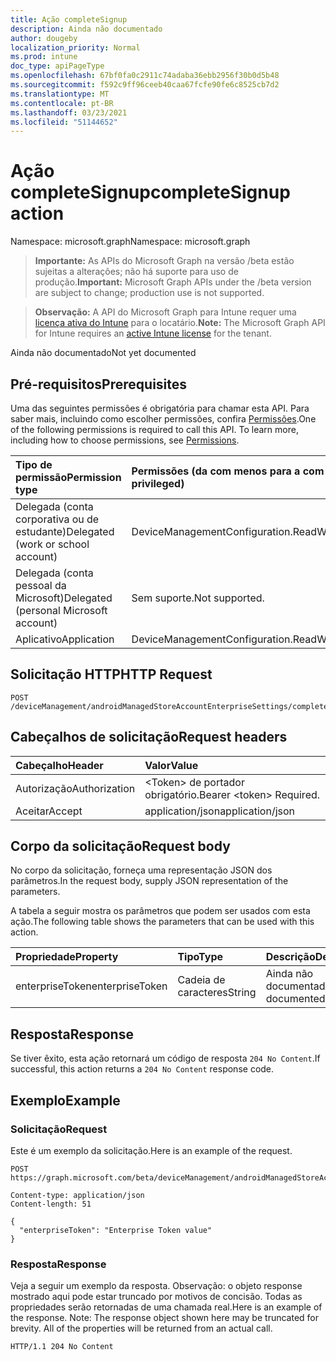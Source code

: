 ```yaml
---
title: Ação completeSignup
description: Ainda não documentado
author: dougeby
localization_priority: Normal
ms.prod: intune
doc_type: apiPageType
ms.openlocfilehash: 67bf0fa0c2911c74adaba36ebb2956f30b0d5b48
ms.sourcegitcommit: f592c9ff96ceeb40caa67fcfe90fe6c8525cb7d2
ms.translationtype: MT
ms.contentlocale: pt-BR
ms.lasthandoff: 03/23/2021
ms.locfileid: "51144652"
---
```

# <a name="completesignup-action"></a><span data-ttu-id="0fdad-103">Ação completeSignup</span><span class="sxs-lookup"><span data-stu-id="0fdad-103">completeSignup action</span></span>

<span data-ttu-id="0fdad-104">Namespace: microsoft.graph</span><span class="sxs-lookup"><span data-stu-id="0fdad-104">Namespace: microsoft.graph</span></span>

> <span data-ttu-id="0fdad-105">**Importante:** As APIs do Microsoft Graph na versão /beta estão sujeitas a alterações; não há suporte para uso de produção.</span><span class="sxs-lookup"><span data-stu-id="0fdad-105">**Important:** Microsoft Graph APIs under the /beta version are subject to change; production use is not supported.</span></span>

> <span data-ttu-id="0fdad-106">**Observação:** A API do Microsoft Graph para Intune requer uma [licença ativa do Intune](https://go.microsoft.com/fwlink/?linkid=839381) para o locatário.</span><span class="sxs-lookup"><span data-stu-id="0fdad-106">**Note:** The Microsoft Graph API for Intune requires an [active Intune license](https://go.microsoft.com/fwlink/?linkid=839381) for the tenant.</span></span>

<span data-ttu-id="0fdad-107">Ainda não documentado</span><span class="sxs-lookup"><span data-stu-id="0fdad-107">Not yet documented</span></span>

## <a name="prerequisites"></a><span data-ttu-id="0fdad-108">Pré-requisitos</span><span class="sxs-lookup"><span data-stu-id="0fdad-108">Prerequisites</span></span>
<span data-ttu-id="0fdad-p101">Uma das seguintes permissões é obrigatória para chamar esta API. Para saber mais, incluindo como escolher permissões, confira [Permissões](/graph/permissions-reference).</span><span class="sxs-lookup"><span data-stu-id="0fdad-p101">One of the following permissions is required to call this API. To learn more, including how to choose permissions, see [Permissions](/graph/permissions-reference).</span></span>

|<span data-ttu-id="0fdad-111">Tipo de permissão</span><span class="sxs-lookup"><span data-stu-id="0fdad-111">Permission type</span></span>|<span data-ttu-id="0fdad-112">Permissões (da com menos para a com mais privilégios)</span><span class="sxs-lookup"><span data-stu-id="0fdad-112">Permissions (from least to most privileged)</span></span>|
|:---|:---|
|<span data-ttu-id="0fdad-113">Delegada (conta corporativa ou de estudante)</span><span class="sxs-lookup"><span data-stu-id="0fdad-113">Delegated (work or school account)</span></span>|<span data-ttu-id="0fdad-114">DeviceManagementConfiguration.ReadWrite.All</span><span class="sxs-lookup"><span data-stu-id="0fdad-114">DeviceManagementConfiguration.ReadWrite.All</span></span>|
|<span data-ttu-id="0fdad-115">Delegada (conta pessoal da Microsoft)</span><span class="sxs-lookup"><span data-stu-id="0fdad-115">Delegated (personal Microsoft account)</span></span>|<span data-ttu-id="0fdad-116">Sem suporte.</span><span class="sxs-lookup"><span data-stu-id="0fdad-116">Not supported.</span></span>|
|<span data-ttu-id="0fdad-117">Aplicativo</span><span class="sxs-lookup"><span data-stu-id="0fdad-117">Application</span></span>|<span data-ttu-id="0fdad-118">DeviceManagementConfiguration.ReadWrite.All</span><span class="sxs-lookup"><span data-stu-id="0fdad-118">DeviceManagementConfiguration.ReadWrite.All</span></span>|

## <a name="http-request"></a><span data-ttu-id="0fdad-119">Solicitação HTTP</span><span class="sxs-lookup"><span data-stu-id="0fdad-119">HTTP Request</span></span>
<!-- {
  "blockType": "ignored"
}
-->
``` http
POST /deviceManagement/androidManagedStoreAccountEnterpriseSettings/completeSignup
```

## <a name="request-headers"></a><span data-ttu-id="0fdad-120">Cabeçalhos de solicitação</span><span class="sxs-lookup"><span data-stu-id="0fdad-120">Request headers</span></span>
|<span data-ttu-id="0fdad-121">Cabeçalho</span><span class="sxs-lookup"><span data-stu-id="0fdad-121">Header</span></span>|<span data-ttu-id="0fdad-122">Valor</span><span class="sxs-lookup"><span data-stu-id="0fdad-122">Value</span></span>|
|:---|:---|
|<span data-ttu-id="0fdad-123">Autorização</span><span class="sxs-lookup"><span data-stu-id="0fdad-123">Authorization</span></span>|<span data-ttu-id="0fdad-124">&lt;Token&gt; de portador obrigatório.</span><span class="sxs-lookup"><span data-stu-id="0fdad-124">Bearer &lt;token&gt; Required.</span></span>|
|<span data-ttu-id="0fdad-125">Aceitar</span><span class="sxs-lookup"><span data-stu-id="0fdad-125">Accept</span></span>|<span data-ttu-id="0fdad-126">application/json</span><span class="sxs-lookup"><span data-stu-id="0fdad-126">application/json</span></span>|

## <a name="request-body"></a><span data-ttu-id="0fdad-127">Corpo da solicitação</span><span class="sxs-lookup"><span data-stu-id="0fdad-127">Request body</span></span>
<span data-ttu-id="0fdad-128">No corpo da solicitação, forneça uma representação JSON dos parâmetros.</span><span class="sxs-lookup"><span data-stu-id="0fdad-128">In the request body, supply JSON representation of the parameters.</span></span>

<span data-ttu-id="0fdad-129">A tabela a seguir mostra os parâmetros que podem ser usados com esta ação.</span><span class="sxs-lookup"><span data-stu-id="0fdad-129">The following table shows the parameters that can be used with this action.</span></span>

|<span data-ttu-id="0fdad-130">Propriedade</span><span class="sxs-lookup"><span data-stu-id="0fdad-130">Property</span></span>|<span data-ttu-id="0fdad-131">Tipo</span><span class="sxs-lookup"><span data-stu-id="0fdad-131">Type</span></span>|<span data-ttu-id="0fdad-132">Descrição</span><span class="sxs-lookup"><span data-stu-id="0fdad-132">Description</span></span>|
|:---|:---|:---|
|<span data-ttu-id="0fdad-133">enterpriseToken</span><span class="sxs-lookup"><span data-stu-id="0fdad-133">enterpriseToken</span></span>|<span data-ttu-id="0fdad-134">Cadeia de caracteres</span><span class="sxs-lookup"><span data-stu-id="0fdad-134">String</span></span>|<span data-ttu-id="0fdad-135">Ainda não documentado</span><span class="sxs-lookup"><span data-stu-id="0fdad-135">Not yet documented</span></span>|



## <a name="response"></a><span data-ttu-id="0fdad-136">Resposta</span><span class="sxs-lookup"><span data-stu-id="0fdad-136">Response</span></span>
<span data-ttu-id="0fdad-137">Se tiver êxito, esta ação retornará um código de resposta `204 No Content`.</span><span class="sxs-lookup"><span data-stu-id="0fdad-137">If successful, this action returns a `204 No Content` response code.</span></span>

## <a name="example"></a><span data-ttu-id="0fdad-138">Exemplo</span><span class="sxs-lookup"><span data-stu-id="0fdad-138">Example</span></span>

### <a name="request"></a><span data-ttu-id="0fdad-139">Solicitação</span><span class="sxs-lookup"><span data-stu-id="0fdad-139">Request</span></span>
<span data-ttu-id="0fdad-140">Este é um exemplo da solicitação.</span><span class="sxs-lookup"><span data-stu-id="0fdad-140">Here is an example of the request.</span></span>
``` http
POST https://graph.microsoft.com/beta/deviceManagement/androidManagedStoreAccountEnterpriseSettings/completeSignup

Content-type: application/json
Content-length: 51

{
  "enterpriseToken": "Enterprise Token value"
}
```

### <a name="response"></a><span data-ttu-id="0fdad-141">Resposta</span><span class="sxs-lookup"><span data-stu-id="0fdad-141">Response</span></span>
<span data-ttu-id="0fdad-p102">Veja a seguir um exemplo da resposta. Observação: o objeto response mostrado aqui pode estar truncado por motivos de concisão. Todas as propriedades serão retornadas de uma chamada real.</span><span class="sxs-lookup"><span data-stu-id="0fdad-p102">Here is an example of the response. Note: The response object shown here may be truncated for brevity. All of the properties will be returned from an actual call.</span></span>
``` http
HTTP/1.1 204 No Content
```




